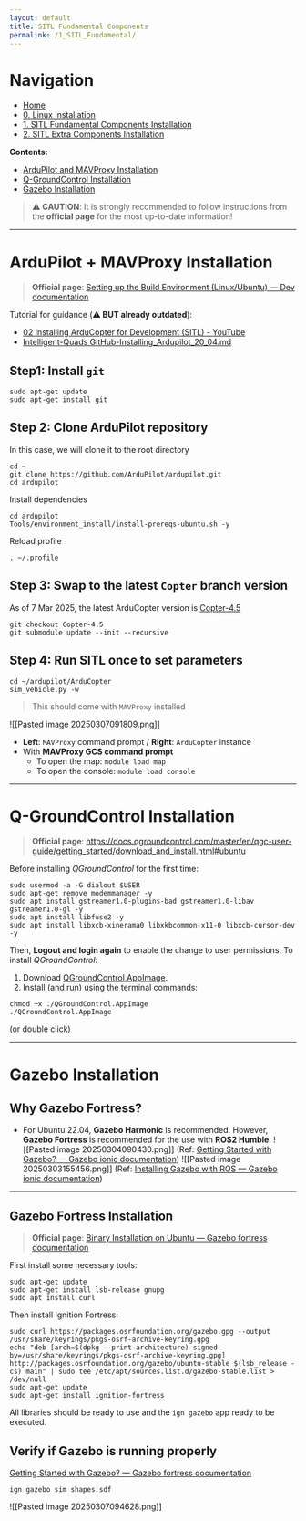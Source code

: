 ```yaml
---
layout: default
title: SITL Fundamental Components
permalink: /1_SITL_Fundamental/
---
```


# Navigation
- [Home](README.md)
- [0. Linux Installation](0_Linux_Installation.md)
- [1. SITL Fundamental Components Installation](1_SITL_Fundamantal.md)
- [2. SITL Extra Components Installation](2_SITL_Extra.md)


**Contents:**

- [ArduPilot and MAVProxy Installation](https://github.com/komxun/ardupilot-ros2-sitl/edit/main/1_SITL_Fundamantal.md#ardupilot--mavproxy-installation)
- [Q-GroundControl Installation](https://github.com/komxun/ardupilot-ros2-sitl/edit/main/1_SITL_Fundamantal.md#q-groundcontrol-installation)
- [Gazebo Installation](https://github.com/komxun/ardupilot-ros2-sitl/edit/main/1_SITL_Fundamantal.md#gazebo-installation)

> **⚠️ CAUTION**: It is strongly recommended to follow instructions from the **official page** for the most up-to-date information!
---
# ArduPilot + MAVProxy Installation

> **Official page**: [Setting up the Build Environment (Linux/Ubuntu) — Dev documentation](https://ardupilot.org/dev/docs/building-setup-linux.html)

Tutorial for guidance (**⚠️ BUT already outdated**):
- [02 Installing ArduCopter for Development (SITL) - YouTube](https://www.youtube.com/watch?v=wlkoq65mM2A&list=PLy9nLDKxDN683GqAiJ4IVLquYBod_2oA6&index=2)
- [Intelligent-Quads GitHub-Installing_Ardupilot_20_04.md](https://github.com/Intelligent-Quads/iq_tutorials/blob/master/docs/Installing_Ardupilot_20_04.md)
## Step1: Install `git`
```shell
sudo apt-get update
sudo apt-get install git
```

## Step 2: Clone ArduPilot repository
In this case, we will clone it to the root directory
```shell
cd ~
git clone https://github.com/ArduPilot/ardupilot.git
cd ardupilot
```

Install dependencies
```shell
cd ardupilot
Tools/environment_install/install-prereqs-ubuntu.sh -y
```

Reload profile
```shell
. ~/.profile
```

## Step 3: Swap to the latest `Copter` branch version
As of 7 Mar 2025, the latest ArduCopter version is [Copter-4.5](https://github.com/ArduPilot/ardupilot/tree/Copter-4.5)
```shell
git checkout Copter-4.5
git submodule update --init --recursive
```

## Step 4: Run SITL once to set parameters
```shell
cd ~/ardupilot/ArduCopter
sim_vehicle.py -w
```
> This should come with `MAVProxy` installed

![[Pasted image 20250307091809.png]]
- **Left**: `MAVProxy` command prompt / **Right**: `ArduCopter` instance
- With **MAVProxy GCS command prompt**
	- To open the map: `module load map`
	- To open the console: `module load console`
---
# Q-GroundControl Installation

> **Official page**: https://docs.qgroundcontrol.com/master/en/qgc-user-guide/getting_started/download_and_install.html#ubuntu

Before installing _QGroundControl_ for the first time:
``` shell
sudo usermod -a -G dialout $USER
sudo apt-get remove modemmanager -y
sudo apt install gstreamer1.0-plugins-bad gstreamer1.0-libav gstreamer1.0-gl -y
sudo apt install libfuse2 -y
sudo apt install libxcb-xinerama0 libxkbcommon-x11-0 libxcb-cursor-dev -y
```

Then, **Logout and login again** to enable the change to user permissions.
To install _QGroundControl_:
1. Download [QGroundControl.AppImage](https://d176tv9ibo4jno.cloudfront.net/latest/QGroundControl.AppImage).
2. Install (and run) using the terminal commands:
``` shell
chmod +x ./QGroundControl.AppImage
./QGroundControl.AppImage  
```
(or double click)

---
# Gazebo Installation

## Why Gazebo Fortress?
- For Ubuntu 22.04, **Gazebo Harmonic** is recommended. However, **Gazebo Fortress** is recommended for the use with **ROS2 Humble**.
![[Pasted image 20250304090430.png]]
(Ref: [Getting Started with Gazebo? — Gazebo ionic documentation](https://gazebosim.org/docs/latest/getstarted/))
![[Pasted image 20250303155456.png]]
(Ref: [Installing Gazebo with ROS — Gazebo ionic documentation](https://gazebosim.org/docs/latest/ros_installation/))

---
## Gazebo Fortress Installation

> **Official page**: [Binary Installation on Ubuntu — Gazebo fortress documentation](https://gazebosim.org/docs/fortress/install_ubuntu/)

First install some necessary tools:
```shell
sudo apt-get update
sudo apt-get install lsb-release gnupg
sudo apt install curl
```

Then install Ignition Fortress:
```shell
sudo curl https://packages.osrfoundation.org/gazebo.gpg --output /usr/share/keyrings/pkgs-osrf-archive-keyring.gpg
echo "deb [arch=$(dpkg --print-architecture) signed-by=/usr/share/keyrings/pkgs-osrf-archive-keyring.gpg] http://packages.osrfoundation.org/gazebo/ubuntu-stable $(lsb_release -cs) main" | sudo tee /etc/apt/sources.list.d/gazebo-stable.list > /dev/null
sudo apt-get update
sudo apt-get install ignition-fortress
```

All libraries should be ready to use and the `ign gazebo` app ready to be executed.

## Verify if Gazebo is running properly
[Getting Started with Gazebo? — Gazebo fortress documentation](https://gazebosim.org/docs/fortress/getstarted/)

```shell
ign gazebo sim shapes.sdf
```
![[Pasted image 20250307094628.png]]
